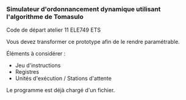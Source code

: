 ### Simulateur d'ordonnancement dynamique utilisant l'algorithme de Tomasulo
Code de départ atelier 11 ELE749 ETS

Vous devez transformer ce prototype afin de le rendre paramétrable.

Éléments à considérer :
- Jeu d'instructions
- Registres
- Unités d'exécution / Stations d'attente

Le programme est déjà chargé d'un fichier. 
